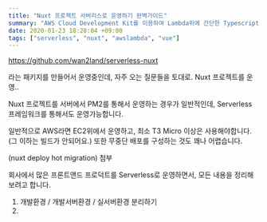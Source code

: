 ```yaml
---
title: "Nuxt 프로젝트 서버리스로 운영하기 완벽가이드"
summary: "AWS Cloud Development Kit를 이용하여 Lambda위에 간단한 Typescript 앱을 올려봅시다."
date: 2020-01-23 18:28:04 +09:00
tags: ["serverless", "nuxt", "awslambda", "vue"]
---
```


https://github.com/wan2land/serverless-nuxt

라는 패키지를 만들어서 운영중인데, 자주 오는 질문들을 토대로. Nuxt 프로젝트를 운영..


Nuxt 프로젝트를 서버에서 PM2를 통해서 운영하는 경우가 일반적인데, Serverless 프레임워크를 통해서도 운영가능합니다.

일반적으로 AWS라면 EC2위에서 운영하고, 최소 T3 Micro 이상은 사용해야합니다. (그 이하는 빌드가 안되어요.)
또한 무중단 배포를 구성하는 것도 꽤나 어렵습니다.

(nuxt deploy hot migration) 첨부

회사에서 많은 프론트앤드 프로덕트를 Serverless로 운영하면서, 모든 내용을 정리해보려고 합니다.


1. 개발환경 / 개발서버환경 / 실서버환경 분리하기
2.  
